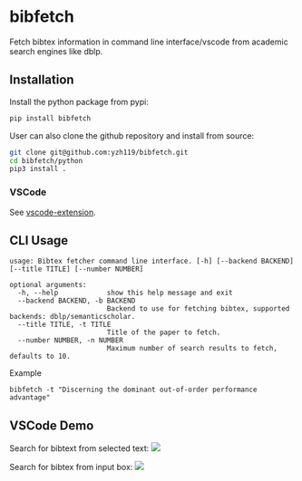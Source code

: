 # bibfetch
Fetch bibtex information in command line interface/vscode from academic search engines like dblp.

## Installation

Install the python package from pypi:

```bash
pip install bibfetch
```

User can also clone the github repository and install from source:

```bash
git clone git@github.com:yzh119/bibfetch.git
cd bibfetch/python
pip3 install .
```

### VSCode

See [vscode-extension](vscode-extension/README.md).

## CLI Usage

```
usage: Bibtex fetcher command line interface. [-h] [--backend BACKEND] [--title TITLE] [--number NUMBER]

optional arguments:
  -h, --help            show this help message and exit
  --backend BACKEND, -b BACKEND
                        Backend to use for fetching bibtex, supported backends: dblp/semanticscholar.
  --title TITLE, -t TITLE
                        Title of the paper to fetch.
  --number NUMBER, -n NUMBER
                        Maximum number of search results to fetch, defaults to 10.
```

Example
```
bibfetch -t "Discerning the dominant out-of-order performance advantage"
```

## VSCode Demo

Search for bibtext from selected text:
![](https://github.com/yzh119/web-data/blob/main/bibfetch/search-for-selected-text.gif)

Search for bibtex from input box:
![](https://github.com/yzh119/web-data/blob/main/bibfetch/search-from-input-box.gif)

